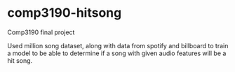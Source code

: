 # comp3190-hitsong
Comp3190 final project

Used million song dataset, along with data from spotify and billboard to train a model to be able to determine if a song with given audio features will be a hit song.
